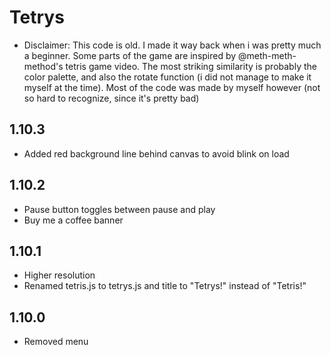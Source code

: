 # Tetrys

- Disclaimer: This code is old. I made it way back when i was pretty much a beginner. Some parts of the game are inspired by @meth-meth-method's tetris game video. The most striking similarity is probably the color palette, and also the rotate function (i did not manage to make it myself at the time). Most of the code was made by myself however (not so hard to recognize, since it's pretty bad)

## 1.10.3

-   Added red background line behind canvas to avoid blink on load

## 1.10.2

-   Pause button toggles between pause and play
-   Buy me a coffee banner

## 1.10.1

-   Higher resolution
-   Renamed tetris.js to tetrys.js and title to "Tetrys!" instead of "Tetris!"

## 1.10.0

-   Removed menu
